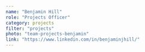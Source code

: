 ```yaml
---
name: "Benjamin Hill"
role: "Projects Officer"
category: projects
filter: "projects"
photo: "team-projects-benjamin"
link: "https://www.linkedin.com/in/benjaminjhill/"
---
```

